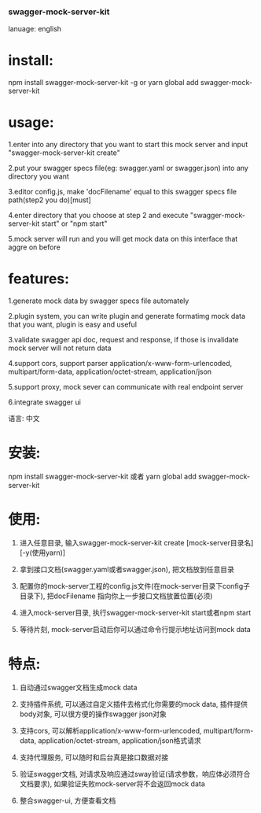 ### swagger-mock-server-kit
lanuage: english
# install:
npm install swagger-mock-server-kit -g or yarn global add swagger-mock-server-kit

# usage:
1.enter into any directory that you want to start this mock server and input "swagger-mock-server-kit create"

2.put your swagger specs file(eg: swagger.yaml or swagger.json) into any directory you want

3.editor config.js, make 'docFilename' equal to this swagger specs file path(step2 you do)[must]

4.enter directory that you choose at step 2 and execute "swagger-mock-server-kit start" or "npm start"

5.mock server will run and you will get mock data on this interface that aggre on before 

# features:
1.generate mock data by swagger specs file automately

2.plugin system, you can write plugin and generate formatimg mock data that you want, plugin is easy and useful

3.validate swagger api doc, request and response, if those is invalidate mock server will not return data

4.support cors, support parser  application/x-www-form-urlencoded, multipart/form-data, application/octet-stream, application/json

5.support proxy, mock sever can communicate with real endpoint server

6.integrate swagger ui 

语言: 中文
# 安装:
npm install swagger-mock-server-kit 或者 yarn global add swagger-mock-server-kit 

# 使用:
1. 进入任意目录, 输入swagger-mock-server-kit create [mock-server目录名] [-y(使用yarn)]

2. 拿到接口文档(swagger.yaml或者swagger.json), 把文档放到任意目录

3. 配置你的mock-server工程的config.js文件(在mock-server目录下config子目录下), 把docFilename
指向你上一步接口文档放置位置(必须)

4. 进入mock-server目录, 执行swagger-mock-server-kit start或者npm start 

5. 等待片刻, mock-server启动后你可以通过命令行提示地址访问到mock data

# 特点:
1. 自动通过swagger文档生成mock data

2. 支持插件系统, 可以通过自定义插件去格式化你需要的mock data, 插件提供body对象, 可以很方便的操作swagger json对象

3. 支持cors, 可以解析application/x-www-form-urlencoded, multipart/form-data, application/octet-stream, application/json格式请求

4. 支持代理服务, 可以随时和后台真是接口数据对接

5. 验证swagger文档, 对请求及响应通过sway验证(请求参数，响应体必须符合文档要求), 如果验证失败mock-server将不会返回mock data

6. 整合swagger-ui, 方便查看文档